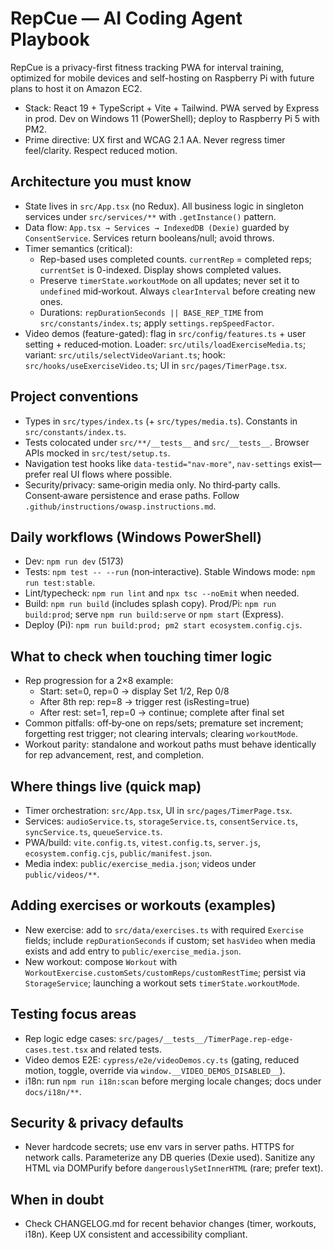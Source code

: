 # RepCue — AI Coding Agent Playbook

RepCue is a privacy-first fitness tracking PWA for interval training, optimized for mobile devices and self-hosting on Raspberry Pi with future plans to host it on Amazon EC2.

- Stack: React 19 + TypeScript + Vite + Tailwind. PWA served by Express in prod. Dev on Windows 11 (PowerShell); deploy to Raspberry Pi 5 with PM2.
- Prime directive: UX first and WCAG 2.1 AA. Never regress timer feel/clarity. Respect reduced motion.

## Architecture you must know
- State lives in `src/App.tsx` (no Redux). All business logic in singleton services under `src/services/**` with `.getInstance()` pattern.
- Data flow: `App.tsx → Services → IndexedDB (Dexie)` guarded by `ConsentService`. Services return booleans/null; avoid throws.
- Timer semantics (critical):
  - Rep-based uses completed counts. `currentRep` = completed reps; `currentSet` is 0-indexed. Display shows completed values.
  - Preserve `timerState.workoutMode` on all updates; never set it to `undefined` mid‑workout. Always `clearInterval` before creating new ones.
  - Durations: `repDurationSeconds || BASE_REP_TIME` from `src/constants/index.ts`; apply `settings.repSpeedFactor`.
- Video demos (feature-gated): flag in `src/config/features.ts` + user setting + reduced‑motion. Loader: `src/utils/loadExerciseMedia.ts`; variant: `src/utils/selectVideoVariant.ts`; hook: `src/hooks/useExerciseVideo.ts`; UI in `src/pages/TimerPage.tsx`.

## Project conventions
- Types in `src/types/index.ts` (+ `src/types/media.ts`). Constants in `src/constants/index.ts`.
- Tests colocated under `src/**/__tests__` and `src/__tests__`. Browser APIs mocked in `src/test/setup.ts`.
- Navigation test hooks like `data-testid="nav-more"`, `nav-settings` exist—prefer real UI flows where possible.
- Security/privacy: same‑origin media only. No third‑party calls. Consent‑aware persistence and erase paths. Follow `.github/instructions/owasp.instructions.md`.

## Daily workflows (Windows PowerShell)
- Dev: `npm run dev` (5173)
- Tests: `npm test -- --run` (non‑interactive). Stable Windows mode: `npm run test:stable`.
- Lint/typecheck: `npm run lint` and `npx tsc --noEmit` when needed.
- Build: `npm run build` (includes splash copy). Prod/Pi: `npm run build:prod`; serve `npm run build:serve` or `npm start` (Express).
- Deploy (Pi): `npm run build:prod; pm2 start ecosystem.config.cjs`.

## What to check when touching timer logic
- Rep progression for a 2×8 example:
  - Start: set=0, rep=0 → display Set 1/2, Rep 0/8
  - After 8th rep: rep=8 → trigger rest (isResting=true)
  - After rest: set=1, rep=0 → continue; complete after final set
- Common pitfalls: off‑by‑one on reps/sets; premature set increment; forgetting rest trigger; not clearing intervals; clearing `workoutMode`.
- Workout parity: standalone and workout paths must behave identically for rep advancement, rest, and completion.

## Where things live (quick map)
- Timer orchestration: `src/App.tsx`, UI in `src/pages/TimerPage.tsx`.
- Services: `audioService.ts`, `storageService.ts`, `consentService.ts`, `syncService.ts`, `queueService.ts`.
- PWA/build: `vite.config.ts`, `vitest.config.ts`, `server.js`, `ecosystem.config.cjs`, `public/manifest.json`.
- Media index: `public/exercise_media.json`; videos under `public/videos/**`.

## Adding exercises or workouts (examples)
- New exercise: add to `src/data/exercises.ts` with required `Exercise` fields; include `repDurationSeconds` if custom; set `hasVideo` when media exists and add entry to `public/exercise_media.json`.
- New workout: compose `Workout` with `WorkoutExercise.customSets/customReps/customRestTime`; persist via `StorageService`; launching a workout sets `timerState.workoutMode`.

## Testing focus areas
- Rep logic edge cases: `src/pages/__tests__/TimerPage.rep-edge-cases.test.tsx` and related tests.
- Video demos E2E: `cypress/e2e/videoDemos.cy.ts` (gating, reduced motion, toggle, override via `window.__VIDEO_DEMOS_DISABLED__`).
- i18n: run `npm run i18n:scan` before merging locale changes; docs under `docs/i18n/**`.

## Security & privacy defaults
- Never hardcode secrets; use env vars in server paths. HTTPS for network calls. Parameterize any DB queries (Dexie used). Sanitize any HTML via DOMPurify before `dangerouslySetInnerHTML` (rare; prefer text).

## When in doubt
- Check CHANGELOG.md for recent behavior changes (timer, workouts, i18n). Keep UX consistent and accessibility compliant.

